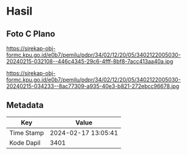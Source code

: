# Hasil

## Foto C Plano

https://sirekap-obj-formc.kpu.go.id/e0b7/pemilu/pdpr/34/02/12/20/05/3402122005030-20240215-032108--446c4345-29c6-4fff-8bf8-7acc413aa40a.jpg

https://sirekap-obj-formc.kpu.go.id/e0b7/pemilu/pdpr/34/02/12/20/05/3402122005030-20240215-034233--8ac77309-a935-40e3-b821-272ebcc96678.jpg


## Metadata

| Key        | Value               |
| ---------- | ------------------- |
| Time Stamp | 2024-02-17 13:05:41 |
| Kode Dapil | 3401                |



